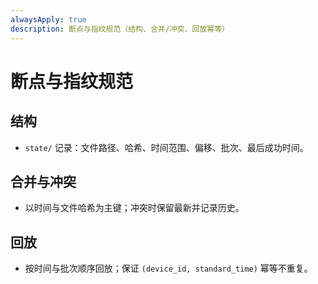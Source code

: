 ```yaml
---
alwaysApply: true
description: 断点与指纹规范（结构、合并/冲突、回放幂等）
---
```

# 断点与指纹规范

## 结构
- `state/` 记录：文件路径、哈希、时间范围、偏移、批次、最后成功时间。

## 合并与冲突
- 以时间与文件哈希为主键；冲突时保留最新并记录历史。

## 回放
- 按时间与批次顺序回放；保证 `(device_id, standard_time)` 幂等不重复。